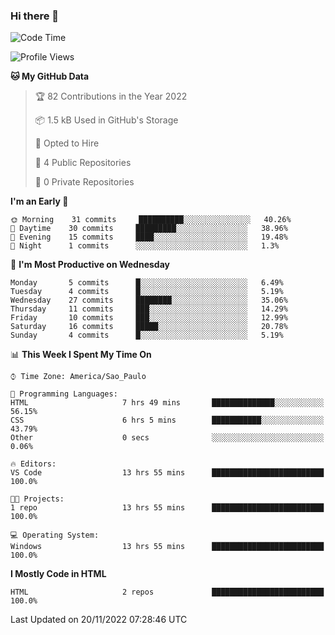 ### Hi there 👋

<!--
**igabriel-gb/igabriel-gb** is a ✨ _special_ ✨ repository because its `README.md` (this file) appears on your GitHub profile.

Here are some ideas to get you started:

- 🔭 I’m currently working on ...
- 🌱 I’m currently learning ...
- 👯 I’m looking to collaborate on ...
- 🤔 I’m looking for help with ...
- 💬 Ask me about ...
- 📫 How to reach me: ...
- 😄 Pronouns: ...
- ⚡ Fun fact: ...
-->

<!--START_SECTION:waka-->
![Code Time](http://img.shields.io/badge/Code%20Time-20%20hrs%2029%20mins-blue)

![Profile Views](http://img.shields.io/badge/Profile%20Views-50-blue)

**🐱 My GitHub Data** 

> 🏆 82 Contributions in the Year 2022
 > 
> 📦 1.5 kB Used in GitHub's Storage 
 > 
> 💼 Opted to Hire
 > 
> 📜 4 Public Repositories 
 > 
> 🔑 0 Private Repositories  
 > 
**I'm an Early 🐤** 

```text
🌞 Morning    31 commits     ██████████░░░░░░░░░░░░░░░   40.26% 
🌇 Daytime    30 commits     █████████░░░░░░░░░░░░░░░░   38.96% 
🌃 Evening    15 commits     ████░░░░░░░░░░░░░░░░░░░░░   19.48% 
🌙 Night      1 commits      ░░░░░░░░░░░░░░░░░░░░░░░░░   1.3%

```
📅 **I'm Most Productive on Wednesday** 

```text
Monday       5 commits      █░░░░░░░░░░░░░░░░░░░░░░░░   6.49% 
Tuesday      4 commits      █░░░░░░░░░░░░░░░░░░░░░░░░   5.19% 
Wednesday    27 commits     ████████░░░░░░░░░░░░░░░░░   35.06% 
Thursday     11 commits     ███░░░░░░░░░░░░░░░░░░░░░░   14.29% 
Friday       10 commits     ███░░░░░░░░░░░░░░░░░░░░░░   12.99% 
Saturday     16 commits     █████░░░░░░░░░░░░░░░░░░░░   20.78% 
Sunday       4 commits      █░░░░░░░░░░░░░░░░░░░░░░░░   5.19%

```


📊 **This Week I Spent My Time On** 

```text
⌚︎ Time Zone: America/Sao_Paulo

💬 Programming Languages: 
HTML                     7 hrs 49 mins       ██████████████░░░░░░░░░░░   56.15% 
CSS                      6 hrs 5 mins        ███████████░░░░░░░░░░░░░░   43.79% 
Other                    0 secs              ░░░░░░░░░░░░░░░░░░░░░░░░░   0.06%

🔥 Editors: 
VS Code                  13 hrs 55 mins      █████████████████████████   100.0%

🐱‍💻 Projects: 
1 repo                   13 hrs 55 mins      █████████████████████████   100.0%

💻 Operating System: 
Windows                  13 hrs 55 mins      █████████████████████████   100.0%

```

**I Mostly Code in HTML** 

```text
HTML                     2 repos             █████████████████████████   100.0%

```



 Last Updated on 20/11/2022 07:28:46 UTC
<!--END_SECTION:waka-->

